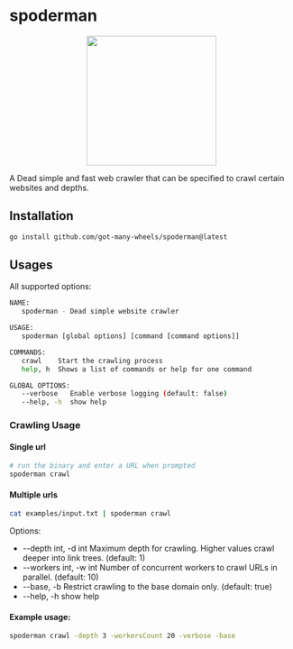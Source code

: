 # spoderman

<p align="center">
    <img height="230" src="https://art.pixilart.com/c60c6f8f7dfd0c1.png">
</p>

A Dead simple and fast web crawler that can be specified to crawl certain websites and depths.

## Installation

```bash
go install github.com/got-many-wheels/spoderman@latest
```

## Usages

All supported options:

```bash
NAME:
   spoderman - Dead simple website crawler

USAGE:
   spoderman [global options] [command [command options]]

COMMANDS:
   crawl    Start the crawling process
   help, h  Shows a list of commands or help for one command

GLOBAL OPTIONS:
   --verbose   Enable verbose logging (default: false)
   --help, -h  show help
```

### Crawling Usage

#### Single url

```bash
# run the binary and enter a URL when prompted
spoderman crawl
```

#### Multiple urls

```bash
cat examples/input.txt | spoderman crawl
```

Options:
- --depth int, -d int    Maximum depth for crawling. Higher values crawl deeper into link trees. (default: 1)
- --workers int, -w int  Number of concurrent workers to crawl URLs in parallel. (default: 10)
- --base, -b             Restrict crawling to the base domain only. (default: true)
-  --help, -h            show help

#### Example usage:

```bash
spoderman crawl -depth 3 -workersCount 20 -verbose -base
```
